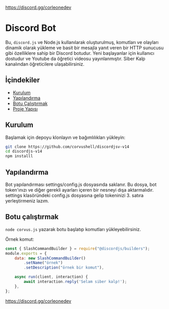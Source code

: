 https://discord.gg/corleonedev
# Discord Bot
Bu, `discord.js` ve Node.js kullanılarak oluşturulmuş, komutları ve olayları dinamik olarak yükleme ve basit bir mesajla yanıt veren bir HTTP sunucusu gibi özelliklere sahip bir Discord botudur. Yeni başlayanlar için kullanıcı dostudur ve Youtube da öğretici videosu yayınlanmıştır. Siber Kalp kanalından öğreticilere ulaşabilirsiniz.

## İçindekiler
- [Kurulum](#kurulum)
- [Yapılandırma](#yapılandırma)
- [Botu Çalıştırmak](#running-the-bot)
- [Proje Yapısı](#project-structure)
## Kurulum
Başlamak için depoyu klonlayın ve bağımlılıkları yükleyin:
```bash
git clone https://github.com/corvushell/discordjsv-v14
cd discordjs-v14
npm installl
```
## Yapılandırma
Bot yapılandırması settings/config.js dosyasında saklanır. Bu dosya, bot token'ınızı ve diğer gerekli ayarları içeren bir nesneyi dışa aktarmalıdır. settings klasöründeki config.js dosyasına gelip tokeninizi 3. satıra yerleştirmeniz lazım.
## Botu çalıştırmak
`node corvus.js` yazarak botu başlatıp komutları yükleyebilirsiniz.

Örnek komut:
```js
const { SlashCommandBuilder } = require("@discordjs/builders");
module.exports = {
    data: new SlashCommandBuilder()
        .setName("örnek")
        .setDescription("örnek bir komut"),

    async run(client, interaction) {
        await interaction.reply('Selam siber kalp!');
    },
};
```
https://discord.gg/corleonedev
